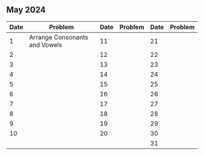 ## May 2024

| Date | Problem                       | Date | Problem | Date | Problem |
| ---- | ----------------------------- | ---- | ------- | ---- | ------- |
| 1    | Arrange Consonants and Vowels | 11   |         | 21   |         |
| 2    |                               | 12   |         | 22   |         |
| 3    |                               | 13   |         | 23   |         |
| 4    |                               | 14   |         | 24   |         |
| 5    |                               | 15   |         | 25   |         |
| 6    |                               | 16   |         | 26   |         |
| 7    |                               | 17   |         | 27   |         |
| 8    |                               | 18   |         | 28   |         |
| 9    |                               | 19   |         | 29   |         |
| 10   |                               | 20   |         | 30   |         |
|      |                               |      |         | 31   |         |
